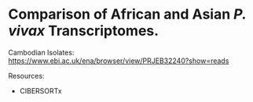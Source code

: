 # Comparison of African and Asian _P. vivax_ Transcriptomes.


Cambodian Isolates: https://www.ebi.ac.uk/ena/browser/view/PRJEB32240?show=reads


Resources:
- CIBERSORTx
